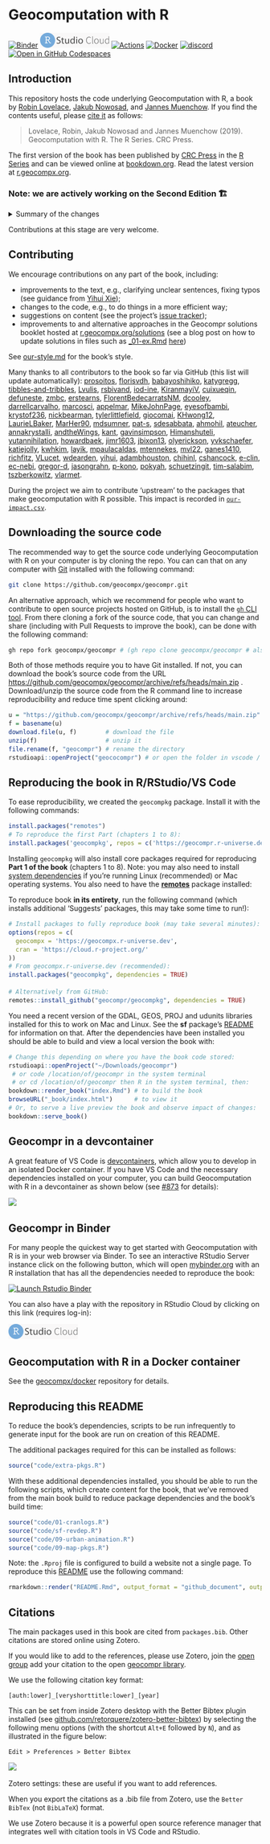 
<!-- README.md is generated from README.Rmd. Please edit that file - rmarkdown::render('README.Rmd', output_format = 'github_document', output_file = 'README.md') -->

# Geocomputation with R

<!-- badges: start -->

[![Binder](http://mybinder.org/badge_logo.svg)](https://mybinder.org/v2/gh/geocompx/geocompr/main?urlpath=rstudio)
[![RstudioCloud](images/cloud.png)](https://rstudio.cloud/project/1642300)
[![Actions](https://github.com/geocompx/geocompr/workflows/Render/badge.svg)](https://github.com/geocompx/geocompr/actions)
[![Docker](https://img.shields.io/docker/pulls/geocompr/geocompr?style=plastic)](https://github.com/geocompx/docker/)
[![discord](https://img.shields.io/discord/878051191374876683?label=discord&logo=Discord&color=blue)](https://discord.com/invite/PMztXYgNxp)
[![Open in GitHub
Codespaces](https://github.com/codespaces/badge.svg)](https://github.com/codespaces/new?hide_repo_select=true&ref=main&repo=84222786&machine=basicLinux32gb&devcontainer_path=.devcontainer.json&location=WestEurope)
<!-- [![DOI](https://zenodo.org/badge/84222786.svg)](https://zenodo.org/badge/latestdoi/84222786) -->
<!-- badges: end -->

## Introduction

This repository hosts the code underlying Geocomputation with R, a book
by [Robin Lovelace](https://www.robinlovelace.net/), [Jakub
Nowosad](https://jakubnowosad.com/), and [Jannes
Muenchow](https://github.com/jannes-m). If you find the contents useful,
please [cite
it](https://github.com/geocompx/geocompr/raw/main/CITATION.bib) as
follows:

> Lovelace, Robin, Jakub Nowosad and Jannes Muenchow (2019).
> Geocomputation with R. The R Series. CRC Press.

The first version of the book has been published by [CRC
Press](https://www.crcpress.com/9781138304512) in the [R
Series](https://www.routledge.com/Chapman--HallCRC-The-R-Series/book-series/CRCTHERSER)
and can be viewed online at
[bookdown.org](https://bookdown.org/robinlovelace/geocompr/). Read the
latest version at [r.geocompx.org](https://r.geocompx.org/).

### Note: we are actively working on the Second Edition 🏗

<details>
<summary>
Summary of the changes
</summary>

Since commencing work on the Second Edition in September 2021 much has
changed, including:

- Replacement of `raster` with `terra` in Chapters 1 to 7 (see commits
  related to this update
  [here](https://github.com/geocompx/geocompr/search?q=terra&type=commits))
- Update of Chapter 7 to include mention alternative ways or reading-in
  OSM data in [\#656](https://github.com/geocompx/geocompr/pull/656)
- Refactor build settings so the book builds on Docker images in the
  [geocompr/docker](https://github.com/geocompx/docker) repo
- Improve the experience of using the book in Binder (ideal for trying
  out the code before installing or updating the necessary R packages),
  as documented in issue
  [\#691](https://github.com/geocompx/geocompr/issues/691) (thanks to
  [yuvipanda](https://github.com/yuvipanda))
- Improved communication of binary spatial predicates in Chapter 4 (see
  [\#675](https://github.com/geocompx/geocompr/pull/675))
- New section on the links between subsetting and clipping (see
  [\#698](https://github.com/geocompx/geocompr/pull/698)) in Chapter 5
- New
  [section](https://r.geocompx.org/spatial-operations.html#de-9im-strings)
  on the dimensionally extended 9 intersection model (DE-9IM)
- New [chapter](https://r.geocompx.org/raster-vector.html) on
  raster-vector interactions split out from Chapter 5
- New
  [section](https://r.geocompx.org/spatial-class.html#the-sfheaders-package)
  on the **sfheaders** package
- New [section](https://r.geocompx.org/spatial-class.html#s2) in Chapter
  2 on spherical geometry engines and the **s2** package
- Replacement of code based on the old **mlr** package with code based
  on the new **mlr3** package, as described in a huge [pull
  request](https://github.com/geocompx/geocompr/pull/771)
  <!-- Todo: update this bullet point (Rl 2021-11) -->
  <!-- - Next issue  -->

<!-- Todo: add news file? (RL 2021-11) -->
<!-- See NEWS.md for a summary of the changes. -->

See
[https://github.com/geocompx/geocompr/compare/1.9…main](https://github.com/geocompx/geocompr/compare/1.9...main#files_bucket)
for a continuously updated summary of the changes to date. At the time
of writing (April 2022) there have been more than 10k lines of
code/prose added, lots of refactoring!

[![](https://user-images.githubusercontent.com/1825120/140612663-e62566a2-62ab-4a22-827a-e86f5ce7bd63.png)](https://github.com/geocompx/geocompr/compare/1.9...main)

</details>

Contributions at this stage are very welcome.

## Contributing

We encourage contributions on any part of the book, including:

- improvements to the text, e.g., clarifying unclear sentences, fixing
  typos (see guidance from [Yihui
  Xie](https://yihui.org/en/2013/06/fix-typo-in-documentation/));
- changes to the code, e.g., to do things in a more efficient way;
- suggestions on content (see the project’s [issue
  tracker](https://github.com/geocompx/geocompr/issues));
- improvements to and alternative approaches in the Geocompr solutions
  booklet hosted at
  [r.geocompx.org/solutions](https://r.geocompx.org/solutions) (see a
  blog post on how to update solutions in files such as
  [\_01-ex.Rmd](https://github.com/geocompx/geocompr/blob/main/_01-ex.Rmd)
  [here](https://geocompx.org/post/2022/geocompr-solutions/))

See
[our-style.md](https://github.com/geocompx/geocompr/blob/main/misc/our-style.md)
for the book’s style.

Many thanks to all contributors to the book so far via GitHub (this list
will update automatically): [prosoitos](https://github.com/prosoitos),
[florisvdh](https://github.com/florisvdh),
[babayoshihiko](https://github.com/babayoshihiko),
[katygregg](https://github.com/katygregg),
[tibbles-and-tribbles](https://github.com/tibbles-and-tribbles),
[Lvulis](https://github.com/Lvulis),
[rsbivand](https://github.com/rsbivand),
[iod-ine](https://github.com/iod-ine),
[KiranmayiV](https://github.com/KiranmayiV),
[cuixueqin](https://github.com/cuixueqin),
[defuneste](https://github.com/defuneste),
[zmbc](https://github.com/zmbc),
[erstearns](https://github.com/erstearns),
[FlorentBedecarratsNM](https://github.com/FlorentBedecarratsNM),
[dcooley](https://github.com/dcooley),
[darrellcarvalho](https://github.com/darrellcarvalho),
[marcosci](https://github.com/marcosci),
[appelmar](https://github.com/appelmar),
[MikeJohnPage](https://github.com/MikeJohnPage),
[eyesofbambi](https://github.com/eyesofbambi),
[krystof236](https://github.com/krystof236),
[nickbearman](https://github.com/nickbearman),
[tylerlittlefield](https://github.com/tylerlittlefield),
[giocomai](https://github.com/giocomai),
[KHwong12](https://github.com/KHwong12),
[LaurieLBaker](https://github.com/LaurieLBaker),
[MarHer90](https://github.com/MarHer90),
[mdsumner](https://github.com/mdsumner),
[pat-s](https://github.com/pat-s),
[sdesabbata](https://github.com/sdesabbata),
[ahmohil](https://github.com/ahmohil),
[ateucher](https://github.com/ateucher),
[annakrystalli](https://github.com/annakrystalli),
[andtheWings](https://github.com/andtheWings),
[kant](https://github.com/kant),
[gavinsimpson](https://github.com/gavinsimpson),
[Himanshuteli](https://github.com/Himanshuteli),
[yutannihilation](https://github.com/yutannihilation),
[howardbaek](https://github.com/howardbaek),
[jimr1603](https://github.com/jimr1603),
[jbixon13](https://github.com/jbixon13),
[olyerickson](https://github.com/olyerickson),
[yvkschaefer](https://github.com/yvkschaefer),
[katiejolly](https://github.com/katiejolly),
[kwhkim](https://github.com/kwhkim), [layik](https://github.com/layik),
[mpaulacaldas](https://github.com/mpaulacaldas),
[mtennekes](https://github.com/mtennekes),
[mvl22](https://github.com/mvl22),
[ganes1410](https://github.com/ganes1410),
[richfitz](https://github.com/richfitz),
[VLucet](https://github.com/VLucet),
[wdearden](https://github.com/wdearden),
[yihui](https://github.com/yihui),
[adambhouston](https://github.com/adambhouston),
[chihinl](https://github.com/chihinl),
[cshancock](https://github.com/cshancock),
[e-clin](https://github.com/e-clin),
[ec-nebi](https://github.com/ec-nebi),
[gregor-d](https://github.com/gregor-d),
[jasongrahn](https://github.com/jasongrahn),
[p-kono](https://github.com/p-kono),
[pokyah](https://github.com/pokyah),
[schuetzingit](https://github.com/schuetzingit),
[tim-salabim](https://github.com/tim-salabim),
[tszberkowitz](https://github.com/tszberkowitz),
[vlarmet](https://github.com/vlarmet).

During the project we aim to contribute ‘upstream’ to the packages that
make geocomputation with R possible. This impact is recorded in
[`our-impact.csv`](https://github.com/geocompx/geocompr/blob/main/misc/our-impact.csv).

## Downloading the source code

The recommended way to get the source code underlying Geocomputation
with R on your computer is by cloning the repo. You can can that on any
computer with [Git](https://github.com/git-guides/install-git) installed
with the following command:

``` bash
git clone https://github.com/geocompx/geocompr.git
```

An alternative approach, which we recommend for people who want to
contribute to open source projects hosted on GitHub, is to install the
[`gh` CLI tool](https://github.com/cli/cli#installation). From there
cloning a fork of the source code, that you can change and share
(including with Pull Requests to improve the book), can be done with the
following command:

``` bash
gh repo fork geocompx/geocompr # (gh repo clone geocompx/geocompr # also works)
```

Both of those methods require you to have Git installed. If not, you can
download the book’s source code from the URL
<https://github.com/geocompx/geocompr/archive/refs/heads/main.zip> .
Download/unzip the source code from the R command line to increase
reproducibility and reduce time spent clicking around:

``` r
u = "https://github.com/geocompx/geocompr/archive/refs/heads/main.zip"
f = basename(u)
download.file(u, f)        # download the file
unzip(f)                   # unzip it
file.rename(f, "geocompr") # rename the directory
rstudioapi::openProject("geococompr") # or open the folder in vscode / other IDE
```

## Reproducing the book in R/RStudio/VS Code

To ease reproducibility, we created the `geocompkg` package. Install it
with the following commands:

``` r
install.packages("remotes")
# To reproduce the first Part (chapters 1 to 8):
install.packages('geocompkg', repos = c('https://geocompr.r-universe.dev', 'https://cloud.r-project.org'), dependencies = TRUE, force = TRUE)
```

Installing `geocompkg` will also install core packages required for
reproducing **Part 1 of the book** (chapters 1 to 8). Note: you may also
need to install [system
dependencies](https://github.com/r-spatial/sf#installing) if you’re
running Linux (recommended) or Mac operating systems. You also need to
have the [**remotes**](https://github.com/r-lib/remotes/) package
installed:

To reproduce book **in its entirety**, run the following command (which
installs additional ‘Suggests’ packages, this may take some time to
run!):

``` r
# Install packages to fully reproduce book (may take several minutes):
options(repos = c(
  geocompx = 'https://geocompx.r-universe.dev',
  cran = 'https://cloud.r-project.org/'
))
# From geocompx.r-universe.dev (recommended):
install.packages("geocompkg", dependencies = TRUE)

# Alternatively from GitHub:
remotes::install_github("geocompr/geocompkg", dependencies = TRUE)
```

You need a recent version of the GDAL, GEOS, PROJ and udunits libraries
installed for this to work on Mac and Linux. See the **sf** package’s
[README](https://github.com/r-spatial/sf) for information on that. After
the dependencies have been installed you should be able to build and
view a local version the book with:

``` r
# Change this depending on where you have the book code stored:
rstudioapi::openProject("~/Downloads/geocompr")
 # or code /location/of/geocompr in the system terminal
 # or cd /location/of/geocompr then R in the system terminal, then:
bookdown::render_book("index.Rmd") # to build the book
browseURL("_book/index.html")      # to view it
# Or, to serve a live preview the book and observe impact of changes:
bookdown::serve_book()
```

<!-- The code associated with each chapter is saved in the `code/chapters/` folder. -->
<!-- `source("code/chapters/07-transport.R")` runs run the code chunks in chapter 7, for example. -->
<!-- These R scripts are generated with the follow command which wraps `knitr::purl()`: -->

## Geocompr in a devcontainer

A great feature of VS Code is
[devcontainers](https://code.visualstudio.com/docs/remote/containers),
which allow you to develop in an isolated Docker container. If you have
VS Code and the necessary dependencies installed on your computer, you
can build Geocomputation with R in a devcontainer as shown below (see
[\#873](https://github.com/geocompx/geocompr/issues/873) for details):

![](https://user-images.githubusercontent.com/1825120/193398022-bbcfbfda-5d57-4c57-8db3-ed1fdb4a07be.png)

## Geocompr in Binder

For many people the quickest way to get started with Geocomputation with
R is in your web browser via Binder. To see an interactive RStudio
Server instance click on the following button, which will open
[mybinder.org](https://mybinder.org/v2/gh/geocompx/geocompr/main?urlpath=rstudio)
with an R installation that has all the dependencies needed to reproduce
the book:

[![Launch Rstudio
Binder](http://mybinder.org/badge_logo.svg)](https://mybinder.org/v2/gh/geocompx/geocompr/main?urlpath=rstudio)

You can also have a play with the repository in RStudio Cloud by
clicking on this link (requires log-in):

[![Launch Rstudio
Cloud](images/cloud.png)](https://rstudio.cloud/project/1642300)

## Geocomputation with R in a Docker container

See the [geocompx/docker](https://github.com/geocompx/docker) repository
for details.

## Reproducing this README

To reduce the book’s dependencies, scripts to be run infrequently to
generate input for the book are run on creation of this README.

The additional packages required for this can be installed as follows:

``` r
source("code/extra-pkgs.R")
```

With these additional dependencies installed, you should be able to run
the following scripts, which create content for the book, that we’ve
removed from the main book build to reduce package dependencies and the
book’s build time:

``` r
source("code/01-cranlogs.R")
source("code/sf-revdep.R")
source("code/09-urban-animation.R")
source("code/09-map-pkgs.R")
```

Note: the `.Rproj` file is configured to build a website not a single
page. To reproduce this
[README](https://github.com/geocompx/geocompr/blob/main/README.Rmd) use
the following command:

``` r
rmarkdown::render("README.Rmd", output_format = "github_document", output_file = "README.md")
```

<!-- ## Book statistics -->
<!-- An indication of the book's progress over time is illustrated below (to be updated roughly every week as the book progresses). -->
<!-- Book statistics: estimated number of pages per chapter over time. -->

## Citations

The main packages used in this book are cited from `packages.bib`. Other
citations are stored online using Zotero.

If you would like to add to the references, please use Zotero, join the
[open group](https://www.zotero.org/groups/418217/energy-and-transport)
add your citation to the open [geocompr
library](https://www.zotero.org/groups/418217/energy-and-transport/items/collectionKey/9K6FRP6N).

We use the following citation key format:

    [auth:lower]_[veryshorttitle:lower]_[year]

This can be set from inside Zotero desktop with the Better Bibtex plugin
installed (see
[github.com/retorquere/zotero-better-bibtex](https://github.com/retorquere/zotero-better-bibtex))
by selecting the following menu options (with the shortcut `Alt+E`
followed by `N`), and as illustrated in the figure below:

    Edit > Preferences > Better Bibtex

![](figures/zotero-settings.png)

Zotero settings: these are useful if you want to add references.

When you export the citations as a .bib file from Zotero, use the
`Better BibTex` (not `BibLaTeX`) format.

We use Zotero because it is a powerful open source reference manager
that integrates well with citation tools in VS Code and RStudio.
